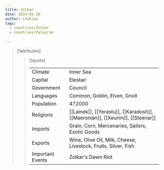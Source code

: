 ```yaml
---
title: Zolkar
date: 2024-01-28
author: sfakias
tags:
  - countries/Zolkar
  - countries/Palaurim
  
---
```

> [!attributes]
> 
> > [!quote]
> >
> > | | |
> > | --- | --- |
> > | Climate | Inner Sea |
> > | Capital | Elestair |
> > | Government | Council |
> > | Languages | Common, Goblin, Elven, Gnoll |
> > | Population | 472000 |
> > | Religions | [[Lainek]], [[Yerastu]], [[Karadosh]], [[Maeronian]], [[Xeurim]], [[Steenar]] |
> > | Imports | Grain, Corn, Mercenaries, Sailors, Exotic Goods |
> > | Exports | Wine, Olive Oil, Milk, Cheese, Livestock, Fruits, Silver, Fish |
> > | Important Events | Zolkar's Dawn Riot |
